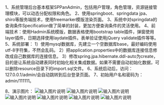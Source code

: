 1、系统管理后台基本框架SPPanAdmin，包括用户管理，角色管理，资源链接管理模块，可以动态分配权限和角色。
2、使用springboot、springdata jpa、shiro等服务端技术，使用freemarker模版渲染页面。
3、系统中对springdata的查询条件Specification做了简单的封装，更加方便查询条件的灵活使用。
4、前端技术：使用Hadmin系统模版，数据表格使用bootstrap table插件，弹窗使用layer插件，日期选择使用laydate插件。表单验证使用jQuery validate插件等等。
5、系统部署：
    1）使用mysql数据库，先建立一个空数据库base，最好编码使用utf-8字符集，不然会乱码。
    2）把application.properties中的数据库连接信息修改成自己数据库的连接信息。
    3）修改spring.jpa.hibernate.ddl-auto为create，目的是让系统自动建表同时初始化相关集成数据。如果不需要自动初始化数据，可以删除resource目录下的import.sql文件。
6、系统启动后，访问：127.0.0.1/admin/会自动跳转到后台登录页面。
7、初始用户名和密码为：admin/111111。
    
8、演示图片：
![输入图片说明](http://git.oschina.net/uploads/images/2017/0120/101747_21c1bc11_559378.jpeg "在这里输入图片标题")
![输入图片说明](http://git.oschina.net/uploads/images/2017/0120/101756_5ab80e6b_559378.jpeg "在这里输入图片标题")
![输入图片说明](http://git.oschina.net/uploads/images/2017/0120/101805_f87bd7b4_559378.jpeg "在这里输入图片标题")
![输入图片说明](http://git.oschina.net/uploads/images/2017/0120/101813_39158674_559378.jpeg "在这里输入图片标题")
![输入图片说明](http://git.oschina.net/uploads/images/2017/0120/101823_106d2eb9_559378.jpeg "在这里输入图片标题")
![输入图片说明](http://git.oschina.net/uploads/images/2017/0120/101830_5767b7c1_559378.jpeg "在这里输入图片标题")
![输入图片说明](http://git.oschina.net/uploads/images/2017/0120/101839_c5700e09_559378.jpeg "在这里输入图片标题")